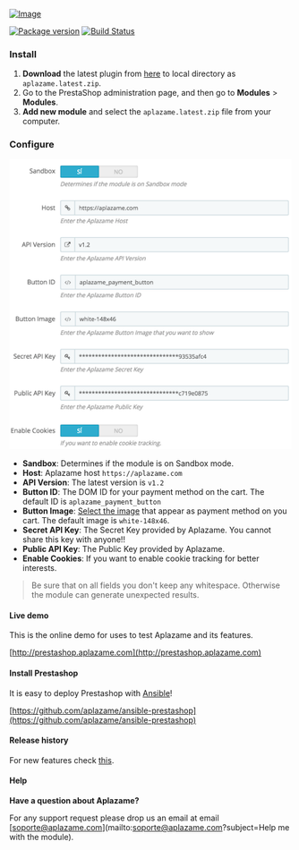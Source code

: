 [ ![Image](https://aplazame.com/static/img/banners/banner-728-white-prestashop.png "Aplazame") ](https://aplazame.com "Aplazame")

[![Package version](https://img.shields.io/packagist/v/aplazame/prestashop.svg)](https://packagist.org/packages/aplazame/prestashop) [![Build Status](http://drone.aplazame.com/api/badge/github.com/aplazame/prestashop/status.svg?branch=master)](http://drone.aplazame.com/github.com/aplazame/prestashop)

### Install

1. **Download** the latest plugin from [here](https://s3.eu-central-1.amazonaws.com/aplazame/modules/prestashop/aplazame.latest.zip) to local directory as `aplazame.latest.zip`.
2. Go to the PrestaShop administration page, and then go to **Modules** > **Modules**.
3. **Add new module** and select the `aplazame.latest.zip` file from your computer.

### Configure

![config](docs/config.png)

* **Sandbox**: Determines if the module is on Sandbox mode.
* **Host**: Aplazame host `https://aplazame.com`
* **API Version**: The latest version is `v1.2`
* **Button ID**: The DOM ID for your payment method on the cart. The default ID is `aplazame_payment_button`
* **Button Image**: [Select the image](http://docs.aplazame.com/#buttons) that appear as payment method on you cart. The default image is `white-148x46`.
* **Secret API Key**: The Secret Key provided by Aplazame. You cannot share this key with anyone!!
* **Public API Key**: The Public Key provided by Aplazame. 
* **Enable Cookies**: If you want to enable cookie tracking for better interests. 

> Be sure that on all fields you don't keep any whitespace. Otherwise the module can generate unexpected results.

#### Live demo

This is the online demo for uses to test Aplazame and its features. 

[http://prestashop.aplazame.com](http://prestashop.aplazame.com)


#### Install Prestashop

It is easy to deploy Prestashop with [Ansible](http://www.ansible.com/home)!

[https://github.com/aplazame/ansible-prestashop](https://github.com/aplazame/ansible-prestashop)


#### Release history

For new features check [this](HISTORY.md).


#### Help

**Have a question about Aplazame?**

For any support request please drop us an email at email [soporte@aplazame.com](mailto:soporte@aplazame.com?subject=Help me with the module).
